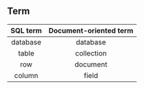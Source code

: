 ## Term

| SQL term | Document-oriented term |
|:--------:|:----------------------:|
| database | database               |
| table    | collection             |
| row      | document               |
| column   | field                  |
